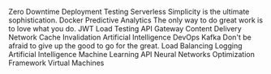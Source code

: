 Zero Downtime Deployment Testing Serverless Simplicity is the ultimate sophistication. Docker
Predictive Analytics The only way to do great work is to love what you do. JWT Load Testing API Gateway Content Delivery Network Cache Invalidation Artificial Intelligence
DevOps Kafka Don't be afraid to give up the good to go for the great. Load Balancing Logging Artificial Intelligence Machine Learning API Neural Networks Optimization Framework Virtual Machines
